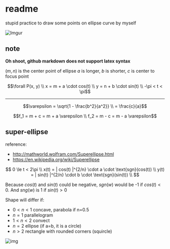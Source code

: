 # readme

stupid practice to draw some points on ellipse curve by myself

![Imgur](https://i.imgur.com/lM7SRRu.png)

## note

**Oh shoot, github markdown does not support latex syntax**

$(m,n)$ is the center point of ellipse
$a$ is longer, $b$ is shorter, $c$ is center to focus point

```math
\forall P(x, y)  \\
x = m + a \cdot cos(t) \\
y = n + b \cdot sin(t) \\
-\pi < t < \pi
```
-----

```math
\varepsilon = \sqrt{1 - \frac{b^2}{a^2}} \\
= \frac{c}{a}
```

```math
f_1 = m + c = m + a \varepsilon \\
f_2 = m - c = m - a \varepsilon
```

## super-ellipse

reference:
* http://mathworld.wolfram.com/Superellipse.html
* https://en.wikipedia.org/wiki/Superellipse

```math

0 \le t < 2\pi   \\

x(t) = | cos(t) |^{2/n} \cdot a \cdot \text{sgn}(cos(t)) \\

y(t) = | sin(t) |^{2/n} \cdot b \cdot \text{sgn}(sin(t)) \\

```
Because $cos(t)$ and $sin(t)$ could be negative, $sgn(w)$ would be -1 if $cos(t) < 0$. And $sng(w)$ is 1 if $sin(t) > 0$

Shape will differ if:
- $0 < n < 1$ concave, parabola if n=0.5
- $n=1$ parallelogram
- $1<n<2$ convect
- $n=2$ ellipse (if a=b, it is a circle)
- $n>2$ rectangle with rounded corners (squircle)

![img](https://i.imgur.com/fGnCB64.png)

